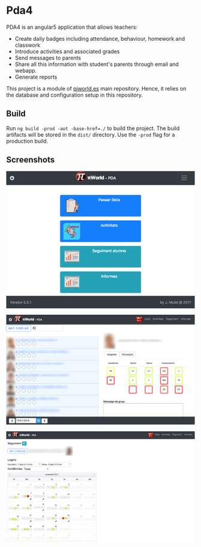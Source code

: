 # Pda4
PDA4 is an angular5 application that allows teachers:
- Create daily badges including attendance, behaviour, homework and classwork
- Introduce activities and associated grades
- Send messages to parents
- Share all this information with student's parents through email and webapp.
- Generate reports

This project is a module of [piworld.es](https://github.com/jmulet/piworld.es) main repository. Hence, it relies on the database and configuration setup in this repository.

## Build

Run `ng build -prod -aot -base-href=./` to build the project. The build artifacts will be stored in the `dist/` directory. Use the `-prod` flag for a production build.

## Screenshots

![Menu](/screenshots/menu.png)

![Llista](/screenshots/llista.png)

![Seguiment](/screenshots/seguiment.png)
 

